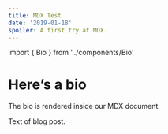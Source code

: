 ```yaml
---
title: MDX Test
date: '2019-01-18'
spoiler: A first try at MDX.
---
```


import { Bio } from '../components/Bio'

# Here’s a bio

The bio is rendered inside our MDX document.

<Bio />
Text of blog post.